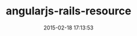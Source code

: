 ---
layout: post
title:  "angularjs-rails-resource"
repo:   "finelineprototyping/angularjs-rails-resource"
date:   2015-02-18 17:13:53
gemurl: https://github.com/finelineprototyping/angularjs-rails-resource
---